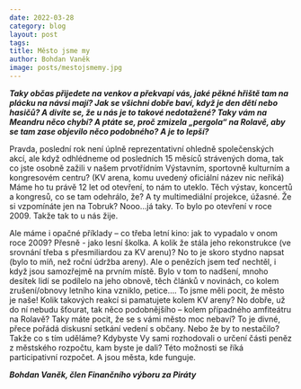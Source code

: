 ```yaml
---
date: 2022-03-28
category: blog
layout: post
tags: 
title: Město jsme my
author: Bohdan Vaněk
image: posts/mestojsmemy.jpg
---
```

***Taky občas přijedete na venkov a překvapí vás, jaké pěkné hřiště tam na plácku na návsi mají? Jak se všichni dobře baví, když je den dětí nebo hasičů? A divíte se, že u nás je to takové nedotažené? Taky vám na Meandru něco chybí? A ptáte se, proč zmizela „pergola“ na Rolavě, aby se tam zase objevilo něco podobného? A je to lepší?***

Pravda, poslední rok není úplně reprezentativní ohledně společenských akcí, ale když odhlédneme od posledních 15 měsíců strávených doma, tak co jste osobně zažili v našem prvotřídním Výstavním, sportovně kulturním a kongresovém centru? (KV arena, komu uvedený oficiální název nic neříká) Máme ho tu právě 12 let od otevření, to nám to uteklo. Těch výstav, koncertů a kongresů, co se tam odehrálo, že? A ty multimediální projekce, úžasné. Že si vzpomínáte jen na Tobruk? Nooo…já taky. To bylo po otevření v roce 2009. Takže tak to u nás žije.

Ale máme i opačné příklady – co třeba letní kino: jak to vypadalo v onom roce 2009? Přesně - jako lesní školka. A kolik že stála jeho rekonstrukce (ve srovnání třeba s přesmiliardou za KV arenu)? No to je skoro stydno napsat (bylo to míň, než roční údržba areny). Ale o penězích jsem teď nechtěl, i když jsou samozřejmě na prvním místě. Bylo v tom to nadšení, mnoho desítek lidí se podílelo na jeho obnově, těch článků v novinách, co kolem zrušení/obnovy letního kina vzniklo, petice…. To jsme měli pocit, že město je naše! Kolik takových reakcí si pamatujete kolem KV areny? No dobře, už do ní nebudu šťourat, tak něco podobnějšího – kolem případného amfiteátru na Rolavě? Taky máte pocit, že se s vámi město moc nebaví? To je divné, přece pořádá diskusní setkání vedení s občany. Nebo že by to nestačilo? Takže co s tím uděláme? Kdybyste Vy sami rozhodovali o určení části peněz z městského rozpočtu, kam byste je dali? Této možnosti se říká participativní rozpočet. A jsou města, kde funguje.

***Bohdan Vaněk, člen Finančního výboru za Piráty***
